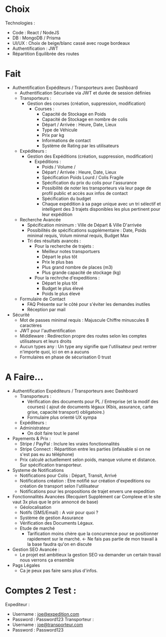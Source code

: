 # Choix
Technologies : 
- Code : React / NodeJS 
- DB : MongoDB / Prisma
- UI/UX : Choix de beige/blanc cassé avec rouge bordeaux 
- Authentification : JWT
- Répartition Equilibrée des routes

# Fait
- Authentification Expéditeurs / Transporteurs avec Dashboard
    - Authentification Sécurisée via JWT et durée de session définies
    - Transporteurs : 
        - Gestion des courses (création, suppression, modification)
            - Courses :
                - Capacité de Stockage en Poids
                - Capacité de Stockage en nombre de colis
                - Départ / Arrivée : Heure, Date, Lieux
                - Type de Véhicule
                - Prix par kg
                - Informations de contact
                - Système de Rating par les utilisateurs
    - Expéditeurs : 
        - Gestion des Expéditions (création, suppression, modification)
            - Expéditions :
                - Poids / Volume /
                - Départ / Arrivée : Heure, Date, Lieux
                - Spécification Poids Lourd / Colis Fragile
                - Spécification du prix du colis pour l'assurance
                - Possibilité de noter les transporteurs via leur page de profil public et accès aux infos de contact
                - Spécification du budget
                - Chaque expédition à sa page unique avec un tri sélectif et intelligent des 3 trajets disponibles les plus pertinent pour leur expédition
    - Recherche Avancée
        - Spécification minimum : Ville de Départ & Ville D'arrivée
        - Possibilités de spécifications supplémentaire : Date, Poids minimal requis, Volum minmal requis, Budget Max
        - Tri des résultats avancés :
            - Pour la recherche de trajets : 
                - Meilleur notes transportuers
                - Départ le plus tôt
                - Prix le plus bas
                - Plus grand nombre de places (m3)
                - Plus grande capacité de stockage (kg)
            - Pour la rechrche d'expeditions : 
                - Départ le plus tôt
                - Budget le plus élevé
                - Poids le plus élevé
    - Formulaire de Contact
        - FAQ Présente sur le côté pour s'éviter les demandes inutiles
        - Réception par mail
- Sécurité 
    - Mot de passes minimal requis : Majuscule Chiffre minuscules 8 caractères
    - JWT pour l'authentification
    - Middleware : Redirection propre des routes selon les comptes utilisateurs et leurs droits
    - Aucun types any : Un type any signifie que l'utilisateur peut rentrer n'importe quoi, ici on en a aucuns
    - Formulaires en phase de sécurisation 0 trust
    

# A Faire...

- Authentification Expéditeurs / Transporteurs avec Dashboard
    - Transporteurs : 
        - Vérification des documents pour PL / Entreprise (et la modif des courses) ( ajout de documents légaux (Kbis, assurance, carte grise, capacité transport) obligatoire.)
        - Formulaire plus orienté UX sympa
    - Expéditeurs : 
    - Administrateur
        - On doit faire tout le panel
- Payements & Prix : 
    - Stripe / PayPal : Inclure les vraies fonctionnalités
    - Stripe Connect : Répartition entre les parties (infaisable si on ne s'est pas eu au téléphone)
    - Prix calculé actuellement selon poids, manque volume et distance. Sur spécification transporteur. 
- Systeme de Notifications
    - Notifications pour Colis : Départ, Transit, Arrivé
    - Notifications création : Etre notifié sur création d'expeditions ou création de transport selon l'utilisateur
    - Notifications pour les propositions de trajet envers une expedition
- Fonctionnalités Avancées (Recquiert Supplément car Complexe et le site vaut 3x plus que le prix annoncé de base)
    - Géolocalisation
    - Notifs (SMS/Email) : A voir pour quoi ? 
    - Système de gestion Assurance
    - Vérification des Documents Légaux.
    - Etude de marché
        - Tarification moins chère que la concurrence pour se positionner rapidement sur le marché. <- Ne fais pas partie de mon travail à la base faudra qu'on en discute
- Gestion SEO Avancée : 
    - Le projet est ambitieux la gestion SEO va demander un certain travail nous verrons ça ensemble
- Pags Légales
    - Ca je peux pas faire sans plus d'infos.

# Comptes 2 Test :
Expediteur : 
- Username : joe@expedition.com
- Password : Password123
Transporteur : 
- Username : joe@transporteur.com
- Password : Password123